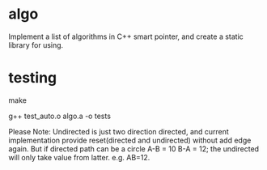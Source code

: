 # algo
Implement a list of algorithms in C++ smart pointer, and create a static library for using.
# testing
make

g++ test_auto.o algo.a -o tests

Please Note: Undirected is just two direction directed, and current implementation provide reset(directed and undirected) without add edge again.
But if directed path can be a circle A-B = 10 B-A = 12; the undirected will only take value from latter. e.g. AB=12.